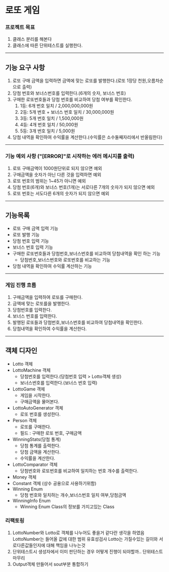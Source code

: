 # 로또 게임

### 프로젝트 목표
1. 클래스 분리를 해본다
2. 클래스에 따른 단위테스트를 실행한다.
***

## 기능 요구 사항
1. 로또 구매 금액을 입력하면 금액에 맞는 로또를 발행한다.(로또 1장당 천원,오름차순으로 출력)
2. 당첨 번호와 보너스번호를 입력한다.(6개의 숫자, 보너스 번호)
3. 구매한 로또번호들과 당첨 번호를 비교하여 당첨 여부를 확인한다.
    1. 1등: 6개 번호 일치 / 2,000,000,000원
    2. 2등: 5개 번호 + 보너스 번호 일치 / 30,000,000원
    3. 3등: 5개 번호 일치 / 1,500,000원
    4. 4등: 4개 번호 일치 / 50,000원
    5. 5등: 3개 번호 일치 / 5,000원
4. 당첨 내역을 확인하여 수익률을 계산한다.(수익률은 소수둘째자리에서 반올림한다)
***

### 기능 예외 사항 ("[ERROR]"로 시작하는 에러 메시지를 출력)
1. 로또 구매금액이 1000원단위로 되지 않으면 예외
2. 구매금액을 숫자가 아닌 다른 것을 입력하면 예외
3. 로또 번호의 범위는 1~45가 아니면 예외
4. 당첨 번호(6개)와 보너스 번호(1개)는 서로다른 7개의 숫자가 되지 않으면 예외
5. 로또 번호는 서도다른 6개의 숫자가 되지 않으면 예외

***
## 기능목록
* 로또 구매 금액 입력 기능
* 로또 발행 기능
* 당첨 번호 입력 기능
* 보너스 번호 입력 기능
* 구매한 로또번호들과 당첨번호,보너스번호를 비교하여 당첨내역을 확인 하는 기능
   * 당첨번호,보너스번호와 로또번호를 비교하는 기능 
* 당첨 내역을 확인하여 수익률 계산하는 기능

***
### 게임 진행 흐름
1. 구매금액을 입력하여 로또를 구매한다.
2. 금액에 맞는 로또를을 발행한다.
3. 당첨번호를 입력한다.
4. 보너스 번호를 입력한다.
5. 발행된 로또들과 당첨번호,보너스번호를 비교하여 당첨내역을 확인한다.
6. 당첨내역을 확인하여 수익률을 계산한다.
***

## 객체 디자인
* Lotto 객체
* LottoMachine 객체
  * 당첨번호를 입력한다.(당첨번호 입력 > Lotto객체 생성)
  * 보너스번호를 입력한다.(보너스 번호 입력)
* LottoGame 객체
  * 게임을 시작한다.
  * 구매금액을 물어본다.
* LottoAutoGenerator 객체
  * 로또 번호를 생성한다.
* Person 객체
  * 로또를 구매한다.
  * 필드 : 구매한 로또 번호, 구매금액
* WinningStats(당첨 통계)
  * 당첨 통계를 출력한다.
  * 당첨 금액을 계산한다.
  * 수익률을 계산한다.
* LottoComparator 객체
  * 당첨번호와 로또번호를 비교하여 일치하는 번호 개수를 출력한다.
* Money 객체
* Constant 객체 (상수 공용으로 사용하기위함)
* Winning Enum
  * 당첨 번호와 일치하는 개수,보너스번호 일치 여부,당첨금액
* WinningInfo Enum
  * Winning Enum Class의 정보를 가지고있는 Class

### 리팩토링
1. LottoNumber와 Lotto로 객체를 나누어도 좋을거 같다란 생각을 하였음 LottoNumber는 들어올 값에 대한 범위 유효성검사 Lotto는 가질수있는 길이와 서로다른값들인지에 대해 책임을 나누는것
2. 단위테스트시 생성자에서 이미 판단하는 경우 어떻게 진행이 되야할까.. 단위테스트 마무리
3. Output객체 만들어서 sout부분 통합하기
